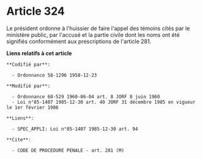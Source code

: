 # Article 324

Le président ordonne à l'huissier de faire l'appel des témoins cités par le ministère public, par l'accusé et la partie
civile dont les noms ont été signifiés conformément aux prescriptions de l'article 281.

**Liens relatifs à cet article**

	**Codifié par**:

	  - Ordonnance 58-1296 1958-12-23

	**Modifié par**:

	  - Ordonnance 60-529 1960-06-04 art. 8 JORF 8 juin 1960
	  - Loi n°85-1407 1985-12-30 art. 40 JORF 31 décembre 1985 en vigueur le 1er février 1986

	**Liens**:

	  - SPEC_APPLI: Loi n°85-1407 1985-12-30 art. 94

	**Cite**:

	  - CODE DE PROCEDURE PENALE - art. 281 (M)
